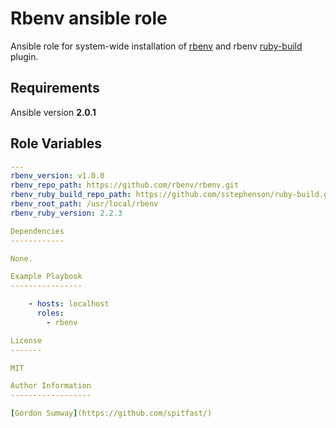 Rbenv ansible role
=========

Ansible role for system-wide installation of [rbenv](https://github.com/rbenv/rbenv) and rbenv [ruby-build](https://github.com/rbenv/ruby-build) plugin.

Requirements
------------

Ansible version **2.0.1**

Role Variables
--------------
```yaml
---
rbenv_version: v1.0.0
rbenv_repo_path: https://github.com/rbenv/rbenv.git
rbenv_ruby_build_repo_path: https://github.com/sstephenson/ruby-build.git
rbenv_root_path: /usr/local/rbenv
rbenv_ruby_version: 2.2.3

Dependencies
------------

None.

Example Playbook
----------------

    - hosts: localhost
  	  roles:
    	- rbenv

License
-------

MIT

Author Information
------------------

[Gordon Sumway](https://github.com/spitfast/)
